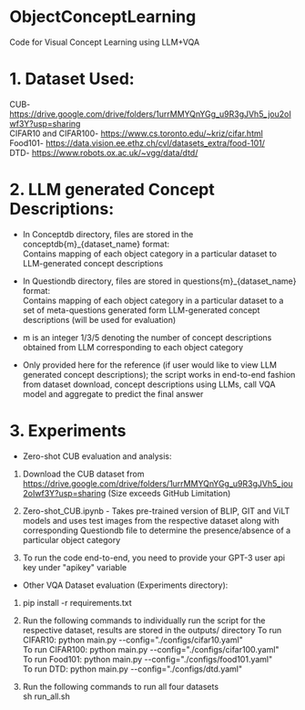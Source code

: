 # ObjectConceptLearning
Code for Visual Concept Learning using LLM+VQA 

# 1. Dataset Used:

CUB- <https://drive.google.com/drive/folders/1urrMMYQnYGg_u9R3gJVh5_jou2oIwf3Y?usp=sharing>\
CIFAR10 and CIFAR100- <https://www.cs.toronto.edu/~kriz/cifar.html>\
Food101- <https://data.vision.ee.ethz.ch/cvl/datasets_extra/food-101/>\
DTD- <https://www.robots.ox.ac.uk/~vgg/data/dtd/>

# 2. LLM generated Concept Descriptions:

- In Conceptdb directory, files are stored in the conceptdb{m}_{dataset_name} format:\
Contains mapping of each object category in a particular dataset to LLM-generated concept descriptions 

- In Questiondb directory, files are stored in questions{m}_{dataset_name} format:\
Contains mapping of each object category in a particular dataset to a set of meta-questions generated form LLM-generated concept descriptions (will be used for evaluation)

- m is an integer 1/3/5 denoting the number of concept descriptions obtained from LLM corresponding to each object category

- Only provided here for the reference (if user would like to view LLM generated concept descriptions); the script works in end-to-end fashion from dataset download, concept descriptions using LLMs, call VQA model and aggregate to predict the final answer

# 3. Experiments

- Zero-shot CUB evaluation and analysis:

1. Download the CUB dataset from <https://drive.google.com/drive/folders/1urrMMYQnYGg_u9R3gJVh5_jou2oIwf3Y?usp=sharing> (Size exceeds GitHub Limitation)

2. Zero-shot_CUB.ipynb - Takes pre-trained version of BLIP, GIT and ViLT models and uses test images from the respective dataset along with corresponding Questiondb file to determine the presence/absence of a particular object category

3. To run the code end-to-end, you need to provide your GPT-3 user api key under "apikey" variable

- Other VQA Dataset evaluation (Experiments directory):

1. pip install -r requirements.txt

2. Run the following commands to individually run the script for the respective dataset, results are stored in the outputs/ directory
To run CIFAR10: python main.py --config="./configs/cifar10.yaml"\
To run CIFAR100: python main.py --config="./configs/cifar100.yaml"\
To run Food101: python main.py --config="./configs/food101.yaml"\
To run DTD: python main.py --config="./configs/dtd.yaml"

3. Run the following commands to run all four datasets\
sh run_all.sh






